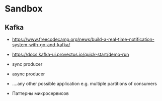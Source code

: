 # Sandbox

## Kafka

-   https://www.freecodecamp.org/news/build-a-real-time-notification-system-with-go-and-kafka/
-   https://docs.kafka-ui.provectus.io/quick-start/demo-run
-   sync producer
-   async producer
-   ....any other possible application e.g. multiple partitions of consumers

-   Паттерны микросервисов

